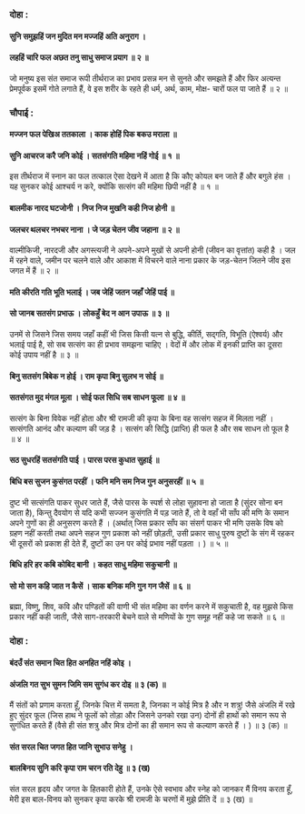 ### दोहा :

#### सुनि समुझहिं जन मुदित मन मज्जहिं अति अनुराग ।
#### लहहिं चारि फल अछत तनु साधु समाज प्रयाग ॥ २ ॥

जो मनुष्य इस संत समाज रूपी तीर्थराज का प्रभाव प्रसन्न मन से सुनते और समझते हैं और फिर अत्यन्त प्रेमपूर्वक इसमें गोते लगाते हैं, वे इस शरीर के रहते ही धर्म, अर्थ, काम, मोक्ष- चारों फल पा जाते हैं ॥ २ ॥

### चौपाई :

#### मज्जन फल पेखिअ ततकाला । काक होहिं पिक बकउ मराला ॥
#### सुनि आचरज करै जनि कोई । सतसंगति महिमा नहिं गोई ॥ १ ॥

इस तीर्थराज में स्नान का फल तत्काल ऐसा देखने में आता है कि कौए कोयल बन जाते हैं और बगुले हंस । यह सुनकर कोई आश्चर्य न करे, क्योंकि सत्संग की महिमा छिपी नहीं है ॥ १ ॥

#### बालमीक नारद घटजोनी । निज निज मुखनि कही निज होनी ॥
#### जलचर थलचर नभचर नाना । जे जड़ चेतन जीव जहाना ॥ २ ॥

वाल्मीकिजी, नारदजी और अगस्त्यजी ने अपने-अपने मुखों से अपनी होनी (जीवन का वृत्तांत) कही है । जल में रहने वाले, जमीन पर चलने वाले और आकाश में विचरने वाले नाना प्रकार के जड़-चेतन जितने जीव इस जगत में हैं ॥ २ ॥

#### मति कीरति गति भूति भलाई । जब जेहिं जतन जहाँ जेहिं पाई ॥
#### सो जानब सतसंग प्रभाऊ । लोकहुँ बेद न आन उपाऊ ॥ ३ ॥

उनमें से जिसने जिस समय जहाँ कहीं भी जिस किसी यत्न से बुद्धि, कीर्ति, सद्गति, विभूति (ऐश्वर्य) और भलाई पाई है, सो सब सत्संग का ही प्रभाव समझना चाहिए । वेदों में और लोक में इनकी प्राप्ति का दूसरा कोई उपाय नहीं है ॥ ३ ॥

#### बिनु सतसंग बिबेक न होई । राम कृपा बिनु सुलभ न सोई ॥
#### सतसंगत मुद मंगल मूला । सोई फल सिधि सब साधन फूला ॥ ४ ॥

सत्संग के बिना विवेक नहीं होता और श्री रामजी की कृपा के बिना वह सत्संग सहज में मिलता नहीं । सत्संगति आनंद और कल्याण की जड़ है । सत्संग की सिद्धि (प्राप्ति) ही फल है और सब साधन तो फूल है ॥ ४ ॥

#### सठ सुधरहिं सतसंगति पाई । पारस परस कुधात सुहाई ॥
#### बिधि बस सुजन कुसंगत परहीं । फनि मनि सम निज गुन अनुसरहीं ॥ ५ ॥

दुष्ट भी सत्संगति पाकर सुधर जाते हैं, जैसे पारस के स्पर्श से लोहा सुहावना हो जाता है (सुंदर सोना बन जाता है), किन्तु दैवयोग से यदि कभी सज्जन कुसंगति में पड़ जाते हैं, तो वे वहाँ भी साँप की मणि के समान अपने गुणों का ही अनुसरण करते हैं । (अर्थात् जिस प्रकार साँप का संसर्ग पाकर भी मणि उसके विष को ग्रहण नहीं करती तथा अपने सहज गुण प्रकाश को नहीं छोड़ती, उसी प्रकार साधु पुरुष दुष्टों के संग में रहकर भी दूसरों को प्रकाश ही देते हैं, दुष्टों का उन पर कोई प्रभाव नहीं पड़ता । ) ॥ ५ ॥

#### बिधि हरि हर कबि कोबिद बानी । कहत साधु महिमा सकुचानी ॥
#### सो मो सन कहि जात न कैसें । साक बनिक मनि गुन गन जैसें ॥ ६ ॥

ब्रह्मा, विष्णु, शिव, कवि और पण्डितों की वाणी भी संत महिमा का वर्णन करने में सकुचाती है, वह मुझसे किस प्रकार नहीं कही जाती, जैसे साग-तरकारी बेचने वाले से मणियों के गुण समूह नहीं कहे जा सकते ॥ ६ ॥

### दोहा :

#### बंदउँ संत समान चित हित अनहित नहिं कोइ ।
#### अंजलि गत सुभ सुमन जिमि सम सुगंध कर दोइ ॥ ३ (क) ॥

मैं संतों को प्रणाम करता हूँ, जिनके चित्त में समता है, जिनका न कोई मित्र है और न शत्रु! जैसे अंजलि में रखे हुए सुंदर फूल (जिस हाथ ने फूलों को तोड़ा और जिसने उनको रखा उन) दोनों ही हाथों को समान रूप से सुगंधित करते हैं (वैसे ही संत शत्रु और मित्र दोनों का ही समान रूप से कल्याण करते हैं । ) ॥ ३ (क) ॥

#### संत सरल चित जगत हित जानि सुभाउ सनेहु ।
#### बालबिनय सुनि करि कृपा राम चरन रति देहु ॥ ३ (ख)

संत सरल हृदय और जगत के हितकारी होते हैं, उनके ऐसे स्वभाव और स्नेह को जानकर मैं विनय करता हूँ, मेरी इस बाल-विनय को सुनकर कृपा करके श्री रामजी के चरणों में मुझे प्रीति दें ॥ ३ (ख) ॥